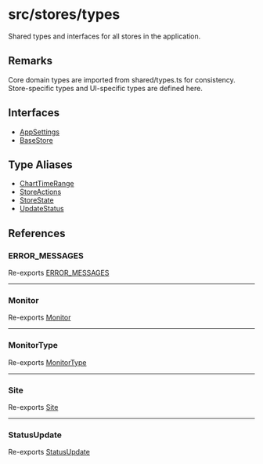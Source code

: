 # src/stores/types

Shared types and interfaces for all stores in the application.

## Remarks

Core domain types are imported from shared/types.ts for consistency.
Store-specific types and UI-specific types are defined here.

## Interfaces

- [AppSettings](interfaces/AppSettings.md)
- [BaseStore](interfaces/BaseStore.md)

## Type Aliases

- [ChartTimeRange](type-aliases/ChartTimeRange.md)
- [StoreActions](type-aliases/StoreActions.md)
- [StoreState](type-aliases/StoreState.md)
- [UpdateStatus](type-aliases/UpdateStatus.md)

## References

### ERROR\_MESSAGES

Re-exports [ERROR_MESSAGES](../../../shared/types/variables/ERROR_MESSAGES.md)

***

### Monitor

Re-exports [Monitor](../../../shared/types/interfaces/Monitor.md)

***

### MonitorType

Re-exports [MonitorType](../../../shared/types/type-aliases/MonitorType.md)

***

### Site

Re-exports [Site](../../../shared/types/interfaces/Site.md)

***

### StatusUpdate

Re-exports [StatusUpdate](../../../shared/types/interfaces/StatusUpdate.md)
